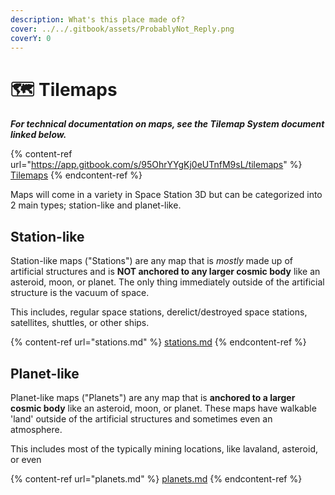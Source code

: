 ```yaml
---
description: What's this place made of?
cover: ../../.gitbook/assets/ProbablyNot_Reply.png
coverY: 0
---
```


# 🗺 Tilemaps

_**For technical documentation on maps, see the Tilemap System document linked below.**_

{% content-ref url="https://app.gitbook.com/s/95OhrYYgKj0eUTnfM9sL/tilemaps" %}
[Tilemaps](https://app.gitbook.com/s/95OhrYYgKj0eUTnfM9sL/tilemaps)
{% endcontent-ref %}

Maps will come in a variety in Space Station 3D but can be categorized into 2 main types; station-like and planet-like.

## Station-like <img src="https://lh3.googleusercontent.com/Gu82RVgvMEJshQ79i0fFAW66sFtgTQLpF0AfwWAyR1F3l7HRUfMEF4FfTpmX8vjrk_9rxG7ehL-0jjHLnOS2A6S8CC0wLM7EWRi5OGGk5-j8qg-7am-LlKL4CxpPE6MiTQBYwsnmByIs66rAcKTFVw" alt="" data-size="line">

Station-like maps ("Stations") are any map that is _mostly_ made up of artificial structures and is **NOT anchored to any larger cosmic body** like an asteroid, moon, or planet. The only thing immediately outside of the artificial structure is the vacuum of space.

This includes, regular space stations, derelict/destroyed space stations, satellites, shuttles, or other ships.

{% content-ref url="stations.md" %}
[stations.md](stations.md)
{% endcontent-ref %}

## Planet-like <img src="https://lh3.googleusercontent.com/Gu82RVgvMEJshQ79i0fFAW66sFtgTQLpF0AfwWAyR1F3l7HRUfMEF4FfTpmX8vjrk_9rxG7ehL-0jjHLnOS2A6S8CC0wLM7EWRi5OGGk5-j8qg-7am-LlKL4CxpPE6MiTQBYwsnmByIs66rAcKTFVw" alt="" data-size="line">

Planet-like maps ("Planets") are any map that is **anchored to a larger cosmic body** like an asteroid, moon, or planet. These maps have walkable 'land' outside of the artificial structures and sometimes even an atmosphere.

This includes most of the typically mining locations, like lavaland, asteroid, or even&#x20;

{% content-ref url="planets.md" %}
[planets.md](planets.md)
{% endcontent-ref %}
